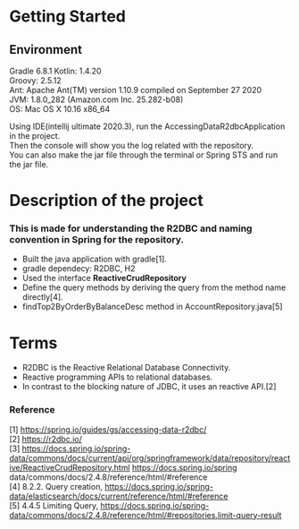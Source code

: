 # Getting Started
## Environment
Gradle 6.8.1
Kotlin:       1.4.20  
Groovy:       2.5.12  
Ant:          Apache Ant(TM) version 1.10.9 compiled on September 27 2020  
JVM:          1.8.0_282 (Amazon.com Inc. 25.282-b08)  
OS:           Mac OS X 10.16 x86_64  

Using IDE(intellij ultimate 2020.3), run the AccessingDataR2dbcApplication in the project.  
Then the console will show you the log related with the repository.  
You can also make the jar file through the terminal or Spring STS and run the jar file.

# Description of the project
### This is made for understanding the R2DBC and naming convention in Spring for the repository.
- Built the java application with gradle[1].
- gradle dependecy: R2DBC, H2<br>
- Used the interface **ReactiveCrudRepository**<br>
- Define the query methods by deriving the query from the method name directly[4].
- findTop2ByOrderByBalanceDesc method in AccountRepository.java[5]

# Terms
- R2DBC is the Reactive Relational Database Connectivity.<br>  
- Reactive programming APIs to relational databases.<br>
- In contrast to the blocking nature of JDBC, it uses an reactive API.[2]

### Reference
[1] https://spring.io/guides/gs/accessing-data-r2dbc/ <br>
[2] https://r2dbc.io/ <br>
[3] https://docs.spring.io/spring-data/commons/docs/current/api/org/springframework/data/repository/reactive/ReactiveCrudRepository.html
https://docs.spring.io/spring data/commons/docs/2.4.8/reference/html/#reference <br>
[4] 8.2.2. Query creation, https://docs.spring.io/spring-data/elasticsearch/docs/current/reference/html/#reference <br>
[5] 4.4.5 Limiting Query, https://docs.spring.io/spring-data/commons/docs/2.4.8/reference/html/#repositories.limit-query-result <br>
